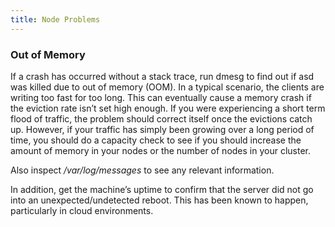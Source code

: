 ```yaml
---
title: Node Problems
---
```

 
### Out of Memory
If a crash has occurred without a stack trace, run dmesg to find out if asd was killed due to out of memory (OOM). In a typical scenario, the clients are writing too fast for too long. This can eventually cause a memory crash if the eviction rate isn’t set high enough. If you were experiencing a short term flood of traffic, the problem should correct itself once the evictions catch up. However, if your traffic has simply been growing over a long period of time, you should do a capacity check to see if you should increase the amount of memory in your nodes or the number of nodes in your cluster.

Also inspect */var/log/messages* to see any relevant information.

In addition, get the machine’s uptime to confirm that the server did not go into an unexpected/undetected reboot. This has been known to happen, particularly in cloud environments.

